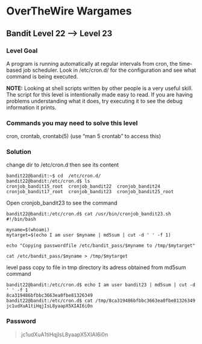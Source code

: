 # OverTheWire Wargames

## Bandit Level 22 --> Level 23
### Level Goal
A program is running automatically at regular intervals from cron, the time-based job scheduler. Look in /etc/cron.d/ for the configuration and see what command is being executed.

**NOTE:** Looking at shell scripts written by other people is a very useful skill. The script for this level is intentionally made easy to read. If you are having problems understanding what it does, try executing it to see the debug information it prints.

### Commands you may need to solve this level
cron, crontab, crontab(5) (use “man 5 crontab” to access this)

### Solution

change dir to /etc/cron.d then see its content
```console
bandit22@bandit:~$ cd  /etc/cron.d/ 
bandit22@bandit:/etc/cron.d$ ls
cronjob_bandit15_root  cronjob_bandit22  cronjob_bandit24
cronjob_bandit17_root  cronjob_bandit23  cronjob_bandit25_root
```

Open cronjob_bandit23 to see the command
```console
bandit22@bandit:/etc/cron.d$ cat /usr/bin/cronjob_bandit23.sh 
#!/bin/bash

myname=$(whoami)
mytarget=$(echo I am user $myname | md5sum | cut -d ' ' -f 1)

echo "Copying passwordfile /etc/bandit_pass/$myname to /tmp/$mytarget"

cat /etc/bandit_pass/$myname > /tmp/$mytarget
```
level pass copy to file in tmp directory its adress obtained from md5sum command
```console
bandit22@bandit:/etc/cron.d$ echo I am user bandit23 | md5sum | cut -d ' ' -f 1
8ca319486bfbbc3663ea0fbe81326349
bandit22@bandit:/etc/cron.d$ cat /tmp/8ca319486bfbbc3663ea0fbe81326349
jc1udXuA1tiHqjIsL8yaapX5XIAI6i0n
```

### Password
> jc1udXuA1tiHqjIsL8yaapX5XIAI6i0n

  
